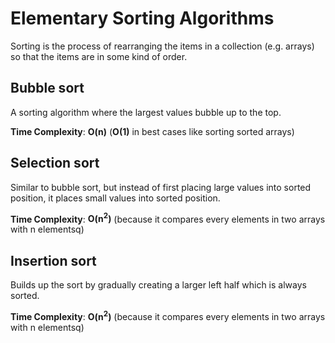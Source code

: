 # Elementary Sorting Algorithms
Sorting is the process of rearranging the items in a collection (e.g. arrays) so that the items are in some kind of order.

## Bubble sort
A sorting algorithm where the largest values bubble up to the top.

**Time Complexity**: **O(n)** (**O(1)** in best cases like sorting sorted arrays)

## Selection sort
Similar to bubble sort, but instead of first placing large values into sorted position, it places small values into sorted position.

**Time Complexity**: **O(n<sup>2</sup>)** (because it compares every elements in two arrays with n elementsq)

## Insertion sort
Builds up the sort by gradually creating a larger left half which is always sorted.

**Time Complexity**: **O(n<sup>2</sup>)** (because it compares every elements in two arrays with n elementsq)